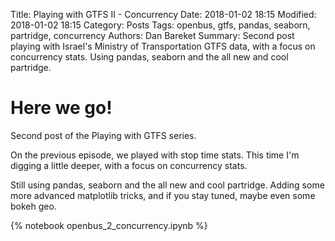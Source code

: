 Title: Playing with GTFS II - Concurrency
Date: 2018-01-02 18:15
Modified: 2018-01-02 18:15
Category: Posts
Tags: openbus, gtfs, pandas, seaborn, partridge, concurrency
Authors: Dan Bareket
Summary: Second post playing with Israel's Ministry of Transportation GTFS data, with a focus on concurrency stats. Using pandas, seaborn and the all new and cool partridge.

# Here we go!
Second post of the Playing with GTFS series.

On the previous episode, we played with stop time stats. This time I'm digging a little deeper, with a focus on concurrency stats.

Still using pandas, seaborn and the all new and cool partridge. Adding some more advanced matplotlib tricks, and if you stay tuned, maybe even some bokeh geo.

{% notebook openbus_2_concurrency.ipynb %}